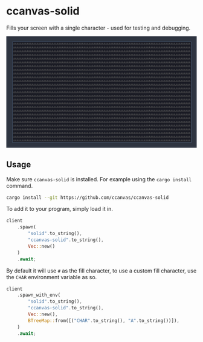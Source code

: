 # ccanvas-solid

Fills your screen with a single character - used for testing and debugging.

![](./showcase.png)

## Usage

Make sure `ccanvas-solid` is installed. For example using the `cargo install` command.

```sh
cargo install --git https://github.com/ccanvas/ccanvas-solid
```

To add it to your program, simply load it in.

```rs
client
    .spawn(
        "solid".to_string(),
        "ccanvas-solid".to_string(),
        Vec::new()
    )
    .await;
```

By default it will use `#` as the fill character, to use a custom fill character, use the `CHAR` environment variable as so.

```rs
client
    .spawn_with_env(
        "solid".to_string(),
        "ccanvas-solid".to_string(),
        Vec::new(),
        BTreeMap::from([("CHAR".to_string(), "A".to_string())]),
    )
    .await;
```
